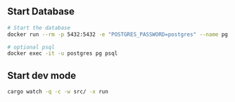 ## Start Database 

```sh
# Start the database
docker run --rm -p 5432:5432 -e "POSTGRES_PASSWORD=postgres" --name pg postgres:14

# optional psql 
docker exec -it -u postgres pg psql
```


## Start dev mode
```sh
cargo watch -q -c -w src/ -x run

```